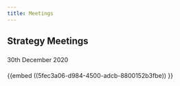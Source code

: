 ```yaml
---
title: Meetings
---
```


## Strategy Meetings
###
30th December 2020
####
{{embed ((5fec3a06-d984-4500-adcb-8800152b3fbe)) }}
####
